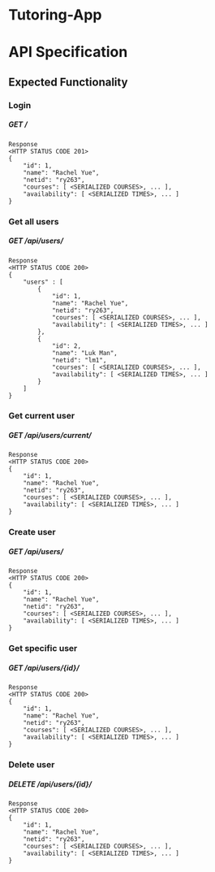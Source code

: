 # Tutoring-App



# API Specification
## Expected Functionality

### Login
##### GET /
```
Response
<HTTP STATUS CODE 201>
{
    "id": 1,
    "name": "Rachel Yue",
    "netid": "ry263",
    "courses": [ <SERIALIZED COURSES>, ... ],
    "availability": [ <SERIALIZED TIMES>, ... ]
}
```

### Get all users
##### GET /api/users/
```
Response
<HTTP STATUS CODE 200>
{
    "users" : [
        {
            "id": 1,
            "name": "Rachel Yue",
            "netid": "ry263",
            "courses": [ <SERIALIZED COURSES>, ... ],
            "availability": [ <SERIALIZED TIMES>, ... ]
        },
        {
            "id": 2,
            "name": "Luk Man",
            "netid": "lm1",
            "courses": [ <SERIALIZED COURSES>, ... ],
            "availability": [ <SERIALIZED TIMES>, ... ]
        }
    ]
}
```

### Get current user
##### GET /api/users/current/
```
Response
<HTTP STATUS CODE 200>
{
    "id": 1,
    "name": "Rachel Yue",
    "netid": "ry263",
    "courses": [ <SERIALIZED COURSES>, ... ],
    "availability": [ <SERIALIZED TIMES>, ... ]
}
```

### Create user
##### GET /api/users/
```
Response
<HTTP STATUS CODE 200>
{
    "id": 1,
    "name": "Rachel Yue",
    "netid": "ry263",
    "courses": [ <SERIALIZED COURSES>, ... ],
    "availability": [ <SERIALIZED TIMES>, ... ]
}
```

### Get specific user
##### GET /api/users/{id}/
```
Response
<HTTP STATUS CODE 200>
{
    "id": 1,
    "name": "Rachel Yue",
    "netid": "ry263",
    "courses": [ <SERIALIZED COURSES>, ... ],
    "availability": [ <SERIALIZED TIMES>, ... ]
}
```

### Delete user
##### DELETE /api/users/{id}/

```
Response
<HTTP STATUS CODE 200>
{
    "id": 1,
    "name": "Rachel Yue",
    "netid": "ry263",
    "courses": [ <SERIALIZED COURSES>, ... ],
    "availability": [ <SERIALIZED TIMES>, ... ]
}
```
